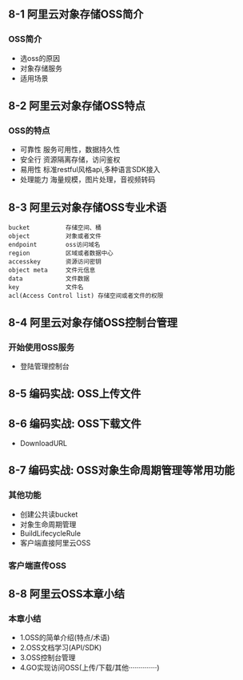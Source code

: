 ## 8-1 阿里云对象存储OSS简介
### OSS简介
- 选oss的原因
- 对象存储服务
- 适用场景

## 8-2 阿里云对象存储OSS特点
### OSS的特点
- 可靠性 服务可用性，数据持久性
- 安全行 资源隔离存储，访问鉴权
- 易用性 标准restful风格api,多种语言SDK接入
- 处理能力 海量规模，图片处理，音视频转码

## 8-3 阿里云对象存储OSS专业术语
```
bucket          存储空间、桶
object          对象或者文件
endpoint        oss访问域名
region          区域或者数据中心
accesskey       资源访问密钥
object meta     文件元信息
data            文件数据
key             文件名
acl(Access Control list) 存储空间或者文件的权限
```

## 8-4 阿里云对象存储OSS控制台管理

### 开始使用OSS服务
- 登陆管理控制台

## 8-5 编码实战: OSS上传文件


## 8-6 编码实战: OSS下载文件
- DownloadURL

## 8-7 编码实战: OSS对象生命周期管理等常用功能

### 其他功能
- 创建公共读bucket
- 对象生命周期管理
- BuildLifecycleRule
- 客户端直接阿里云OSS

### 客户端直传OSS

## 8-8 阿里云OSS本章小结
### 本章小结
- 1.OSS的简单介绍(特点/术语)
- 2.OSS文档学习(API/SDK)
- 3.OSS控制台管理
- 4.GO实现访问OSS(上传/下载/其他··············)